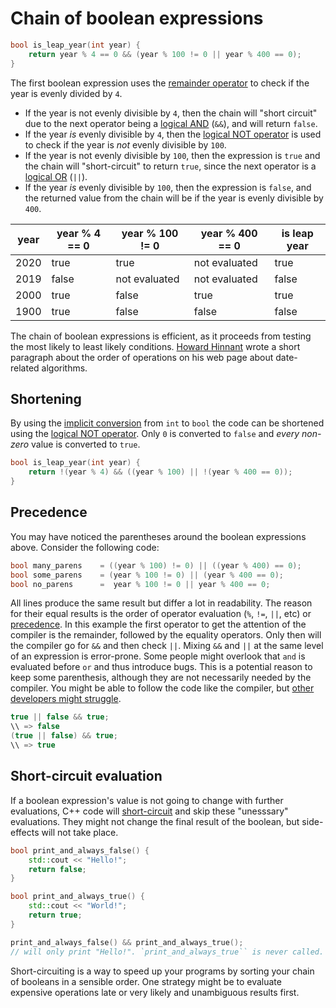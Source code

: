 # Chain of boolean expressions

```cpp
bool is_leap_year(int year) {
    return year % 4 == 0 && (year % 100 != 0 || year % 400 == 0);
}
```

The first boolean expression uses the [remainder operator][remainder-operator] to check if the year is evenly divided by `4`.

- If the year is not evenly divisible by `4`, then the chain will "short circuit" due to the next operator being a [logical AND][logical-and] (`&&`),
  and will return `false`.
- If the year _is_ evenly divisible by `4`, then the [logical NOT operator][logical-not] is used to check if the year is _not_ evenly divisible by `100`.
- If the year is not evenly divisible by `100`, then the expression is `true` and the chain will "short-circuit" to return `true`,
  since the next operator is a [logical OR][logical-or] (`||`).
- If the year _is_ evenly divisible by `100`, then the expression is `false`, and the returned value from the chain will be if the year is evenly divisible by `400`.

| year | year % 4 == 0 | year % 100 != 0 | year % 400 == 0 | is leap year |
| ---- | ------------- | --------------- | --------------- | ------------ |
| 2020 | true          | true            | not evaluated   | true         |
| 2019 | false         | not evaluated   | not evaluated   | false        |
| 2000 | true          | false           | true            | true         |
| 1900 | true          | false           | false           | false        |

The chain of boolean expressions is efficient, as it proceeds from testing the most likely to least likely conditions.
[Howard Hinnant][hinnant] wrote a short paragraph about the order of operations on his web page about date-related algorithms.

## Shortening

By using the [implicit conversion][implicit-conversion] from `int` to `bool` the code can be shortened using the [logical NOT operator][logical-not].
Only `0` is converted to `false` and _every non-zero_ value is converted to `true`.

```cpp
bool is_leap_year(int year) {
    return !(year % 4) && ((year % 100) || !(year % 400 == 0));
}
```

## Precedence

You may have noticed the parentheses around the boolean expressions above.
Consider the following code:

```cpp
bool many_parens    = ((year % 100) != 0) || ((year % 400) == 0);
bool some_parens    = (year % 100 != 0) || (year % 400 == 0);
bool no_parens      =  year % 100 != 0 || year % 400 == 0;
```

All lines produce the same result but differ a lot in readability.
The reason for their equal results is the order of operator evaluation (`%`, `!=`, `||`, etc) or [precedence][operator-precedence].
In this example the first operator to get the attention of the compiler is the remainder, followed by the equality operators.
Only then will the compiler go for `&&` and then check `||`.
Mixing `&&` and `||` at the same level of an expression is error-prone.
Some people might overlook that `and` is evaluated before `or` and thus introduce bugs.
This is a potential reason to keep some parenthesis, although they are not necessarily needed by the compiler.
You might be able to follow the code like the compiler, but [other developers might struggle][mixing-and-and-or].

```cpp
true || false && true;
\\ => false
(true || false) && true;
\\ => true
```

## Short-circuit evaluation

If a boolean expression's value is not going to change with further evaluations, C++ code will [short-circuit][short-circuit-evaluation] and skip these "unesssary" evaluations.
They might not change the final result of the boolean, but side-effects will not take place.

```cpp
bool print_and_always_false() {
    std::cout << "Hello!";
    return false;
}

bool print_and_always_true() {
    std::cout << "World!";
    return true;
}

print_and_always_false() && print_and_always_true();
// will only print "Hello!". `print_and_always_true`` is never called.
```

Short-circuiting is a way to speed up your programs by sorting your chain of booleans in a sensible order.
One strategy might be to evaluate expensive operations late or very likely and unambiguous results first.

[remainder-operator]: https://en.cppreference.com/w/cpp/language/operator_arithmetic
[logical-not]: https://en.cppreference.com/w/cpp/keyword/not
[logical-and]: https://en.cppreference.com/w/cpp/keyword/and
[logical-or]: https://en.cppreference.com/w/cpp/keyword/or
[hinnant]: https://howardhinnant.github.io/date_algorithms.html#is_leap
[implicit-conversion]: https://en.cppreference.com/w/cpp/language/implicit_conversion
[operator-precedence]: https://en.cppreference.com/w/cpp/language/operator_precedence
[mixing-and-and-or]: https://softwareengineering.stackexchange.com/q/201175/126640
[short-circuit-evaluation]: https://en.wikipedia.org/wiki/Short-circuit_evaluation

